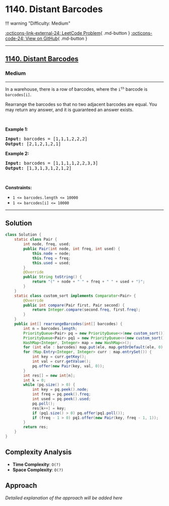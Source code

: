 # 1140. Distant Barcodes

!!! warning "Difficulty: Medium"

[:octicons-link-external-24: LeetCode Problem](https://leetcode.com/problems/distant-barcodes/){ .md-button }
[:octicons-code-24: View on GitHub](https://github.com/RAJ8664/Leetcode/tree/master/1140-distant-barcodes){ .md-button }

---

<h2><a href="https://leetcode.com/problems/distant-barcodes">1140. Distant Barcodes</a></h2><h3>Medium</h3><hr><p>In a warehouse, there is a row of barcodes, where the <code>i<sup>th</sup></code> barcode is <code>barcodes[i]</code>.</p>

<p>Rearrange the barcodes so that no two adjacent barcodes are equal. You may return any answer, and it is guaranteed an answer exists.</p>

<p>&nbsp;</p>
<p><strong class="example">Example 1:</strong></p>
<pre><strong>Input:</strong> barcodes = [1,1,1,2,2,2]
<strong>Output:</strong> [2,1,2,1,2,1]
</pre><p><strong class="example">Example 2:</strong></p>
<pre><strong>Input:</strong> barcodes = [1,1,1,1,2,2,3,3]
<strong>Output:</strong> [1,3,1,3,1,2,1,2]
</pre>
<p>&nbsp;</p>
<p><strong>Constraints:</strong></p>

<ul>
	<li><code>1 &lt;= barcodes.length &lt;= 10000</code></li>
	<li><code>1 &lt;= barcodes[i] &lt;= 10000</code></li>
</ul>


---

## Solution

```java
class Solution {
    static class Pair {
        int node, freq, used;
        public Pair(int node, int freq, int used) {
            this.node = node;
            this.freq = freq;
            this.used = used;
        }
        @Override
        public String toString() {
            return "(" + node + " " + freq + " " + used + ")";
        }
    }
    static class custom_sort implements Comparator<Pair> {
        @Override
        public int compare(Pair first, Pair second) {
            return Integer.compare(second.freq, first.freq);
        }
    }
    public int[] rearrangeBarcodes(int[] barcodes) {
        int n = barcodes.length;
        PriorityQueue<Pair> pq = new PriorityQueue<>(new custom_sort());
        PriorityQueue<Pair> pq1 = new PriorityQueue<>(new custom_sort());
        HashMap<Integer, Integer> map = new HashMap<>();
        for (int ele : barcodes) map.put(ele, map.getOrDefault(ele, 0) + 1);
        for (Map.Entry<Integer, Integer> curr : map.entrySet()) {
            int key = curr.getKey();
            int val = curr.getValue();
            pq.offer(new Pair(key, val, 0));
        }
        int res[] = new int[n];
        int k = 0;
        while (pq.size() > 0) {
            int key = pq.peek().node;
            int freq = pq.peek().freq;
            int used = pq.peek().used;
            pq.poll();
            res[k++] = key;
            if (pq1.size() > 0) pq.offer(pq1.poll());
            if (freq - 1 > 0) pq1.offer(new Pair(key, freq - 1, 1));
        }
        return res;
    }
}

```

## Complexity Analysis

- **Time Complexity**: `O(?)`
- **Space Complexity**: `O(?)`

## Approach

*Detailed explanation of the approach will be added here*

